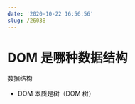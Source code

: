```yaml
---
date: '2020-10-22 16:56:56'
slug: /26038
---
```


# DOM 是哪种数据结构

数据结构

- DOM 本质是树（DOM 树）
 
 
 
 
 
 
 
 
 
 
 
 
 
 
 
 
 
 
 
 
 
 
 
 
 
